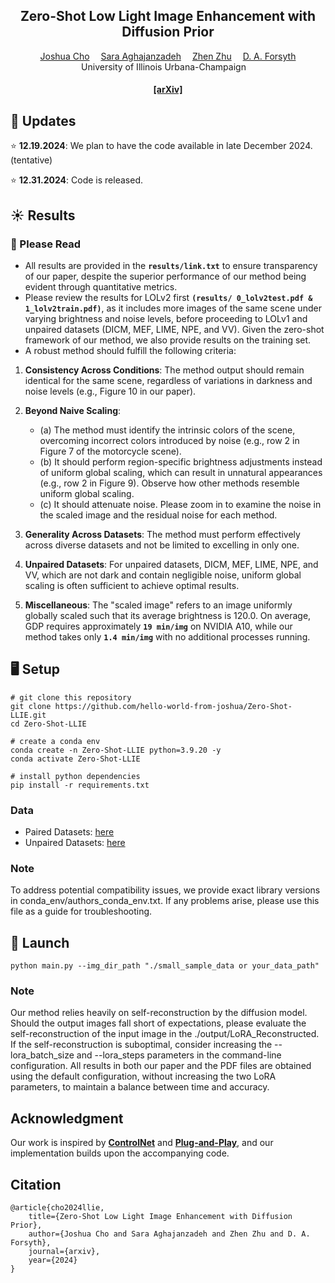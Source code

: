 <div align="center">

<h2>Zero-Shot Low Light Image Enhancement with Diffusion Prior</h2>

<div>
    <a href='https://github.com/hello-world-from-joshua' target='_blank'>Joshua Cho</a>&emsp;
    <a href='https://saraaghajanzadeh.github.io/' target='_blank'>Sara Aghajanzadeh</a>&emsp;
    <a href='https://zzhu.vision/' target='_blank'>Zhen Zhu</a>&emsp;
    <a href='http://luthuli.cs.uiuc.edu/~daf/' target='_blank'>D. A. Forsyth</a>
</div>
<div>
    University of Illinois Urbana-Champaign&emsp; 
</div>

<div>
    <h4 align="center">
        <a href="https://arxiv.org/abs/2412.13401" target='_blank'>[arXiv]</a>
    </h4>
</div>


</div>

## :mega: Updates
:star: **12.19.2024**: We plan to have the code available in late December 2024. (tentative)

:star: **12.31.2024**: Code is released.


## :sunny: Results
### :pushpin: Please Read
- All results are provided in the **`results/link.txt`** to ensure transparency of our paper, despite the superior performance of our method being evident through quantitative metrics.
- Please review the results for LOLv2 first **`(results/ 0_lolv2test.pdf & 1_lolv2train.pdf)`**, as it includes more images of the same scene under varying brightness and noise levels, before proceeding to LOLv1 and unpaired datasets (DICM, MEF, LIME, NPE, and VV). Given the zero-shot framework of our method, we also provide results on the training set.
- A robust method should fulfill the following criteria:

1. **Consistency Across Conditions**: The method output should remain identical for the same scene, regardless of variations in darkness and noise levels (e.g., Figure 10 in our paper).

2. **Beyond Naive Scaling**: 
   - (a) The method must identify the intrinsic colors of the scene, overcoming incorrect colors introduced by noise (e.g., row 2 in Figure 7 of the motorcycle scene).
   - (b) It should perform region-specific brightness adjustments instead of uniform global scaling, which can result in unnatural appearances (e.g., row 2 in Figure 9). Observe how other methods resemble uniform global scaling.
   - (c) It should attenuate noise. Please zoom in to examine the noise in the scaled image and the residual noise for each method.

3. **Generality Across Datasets**: The method must perform effectively across diverse datasets and not be limited to excelling in only one.

4. **Unpaired Datasets**: For unpaired datasets, DICM, MEF, LIME, NPE, and VV, which are not dark and contain negligible noise, uniform global scaling is often sufficient to achieve optimal results.

5. **Miscellaneous**: The "scaled image" refers to an image uniformly globally scaled such that its average brightness is 120.0. On average, GDP requires approximately **`19 min/img`** on NVIDIA A10, while our method takes only **`1.4 min/img`** with no additional processes running.


## :desktop_computer: Setup
```
# git clone this repository
git clone https://github.com/hello-world-from-joshua/Zero-Shot-LLIE.git
cd Zero-Shot-LLIE

# create a conda env
conda create -n Zero-Shot-LLIE python=3.9.20 -y
conda activate Zero-Shot-LLIE

# install python dependencies
pip install -r requirements.txt
```

### Data
- Paired Datasets: [here](https://github.com/flyywh/CVPR-2020-Semi-Low-Light)
- Unpaired Datasets: [here](https://daooshee.github.io/BMVC2018website/)
  
### Note
To address potential compatibility issues, we provide exact library versions in conda_env/authors_conda_env.txt. If any problems arise, please use this file as a guide for troubleshooting.


## 🚀 Launch
```
python main.py --img_dir_path "./small_sample_data or your_data_path"
```
### Note
Our method relies heavily on self-reconstruction by the diffusion model. Should the output images fall short of expectations, please evaluate the self-reconstruction of the input image in the ./output/LoRA_Reconstructed. If the self-reconstruction is suboptimal, consider increasing the --lora_batch_size and --lora_steps parameters in the command-line configuration. All results in both our paper and the PDF files are obtained using the default configuration, without increasing the two LoRA parameters, to maintain a balance between time and accuracy.


## Acknowledgment
Our work is inspired by [**ControlNet**](https://arxiv.org/pdf/2302.05543) and [**Plug-and-Play**](https://pnp-diffusion.github.io/), and our implementation builds upon the accompanying code.


## Citation
```
@article{cho2024llie,
    title={Zero-Shot Low Light Image Enhancement with Diffusion Prior},
    author={Joshua Cho and Sara Aghajanzadeh and Zhen Zhu and D. A. Forsyth},
    journal={arxiv},
    year={2024}
}
```

